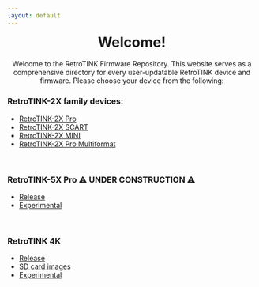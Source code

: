 ```yaml
---
layout: default
---
```


<h1 align="center" style="margin-top: 0px;">Welcome!</h1>
<p align="center" >Welcome to the RetroTINK Firmware Repository. This website serves as a comprehensive directory for every user-updatable RetroTINK device and firmware. Please choose your device from the following:</p>

### RetroTINK-2X family devices:
- [RetroTINK-2X Pro](2xpro.md)
- [RetroTINK-2X SCART](2xscart.md)
- [RetroTINK-2X MINI](2xmini.md)
- [RetroTINK-2X Pro Multiformat](2xm.md)

<br/>

### RetroTINK-5X Pro ⚠️ UNDER CONSTRUCTION ⚠️
- [Release](5x.md)
- [Experimental](5x-experimental.md)

<br/>

### RetroTINK 4K
- [Release](4k.md)
- [SD card images](4k-sdcards.md)
- [Experimental](4k-experimental.md)